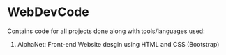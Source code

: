 # WebDevCode

Contains code for all projects done along with tools/languages used:

1. AlphaNet: Front-end Website desgin using HTML and CSS (Bootstrap)
